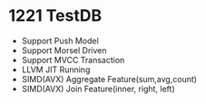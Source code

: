 # 1221 TestDB
- Support Push Model
- Support Morsel Driven
- Support MVCC Transaction
- LLVM JIT Running
- SIMD(AVX) Aggregate Feature(sum,avg,count) 
- SIMD(AVX) Join Feature(inner, right, left) 
